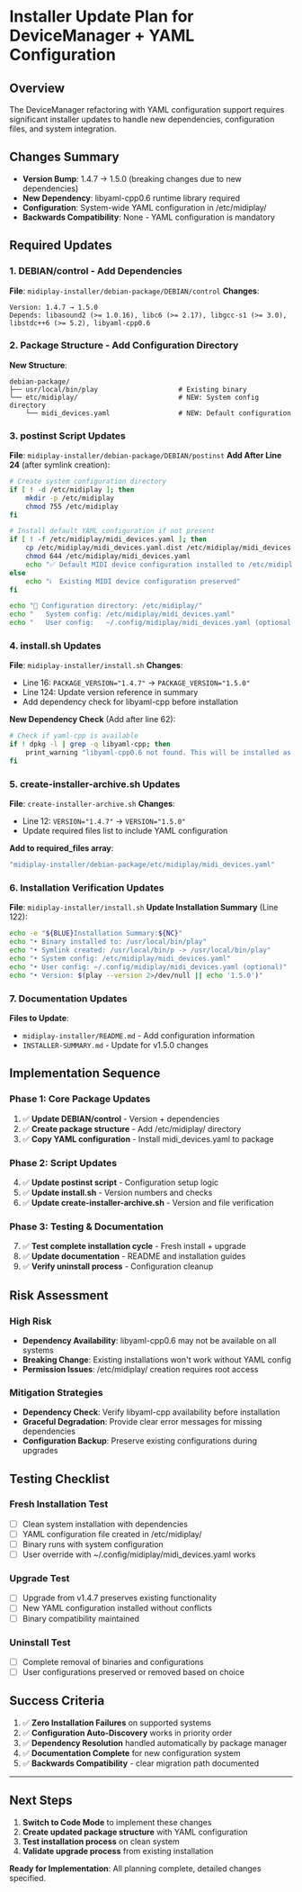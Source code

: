 # Installer Update Plan for DeviceManager + YAML Configuration

## Overview
The DeviceManager refactoring with YAML configuration support requires significant installer updates to handle new dependencies, configuration files, and system integration.

## Changes Summary
- **Version Bump**: 1.4.7 → 1.5.0 (breaking changes due to new dependencies)
- **New Dependency**: libyaml-cpp0.6 runtime library required
- **Configuration**: System-wide YAML configuration in /etc/midiplay/
- **Backwards Compatibility**: None - YAML configuration is mandatory

## Required Updates

### 1. DEBIAN/control - Add Dependencies
**File**: `midiplay-installer/debian-package/DEBIAN/control`
**Changes**:
```
Version: 1.4.7 → 1.5.0
Depends: libasound2 (>= 1.0.16), libc6 (>= 2.17), libgcc-s1 (>= 3.0), libstdc++6 (>= 5.2), libyaml-cpp0.6
```

### 2. Package Structure - Add Configuration Directory
**New Structure**:
```
debian-package/
├── usr/local/bin/play                    # Existing binary
└── etc/midiplay/                         # NEW: System config directory
    └── midi_devices.yaml                 # NEW: Default configuration
```

### 3. postinst Script Updates  
**File**: `midiplay-installer/debian-package/DEBIAN/postinst`
**Add After Line 24** (after symlink creation):
```bash
# Create system configuration directory
if [ ! -d /etc/midiplay ]; then
    mkdir -p /etc/midiplay
    chmod 755 /etc/midiplay
fi

# Install default YAML configuration if not present
if [ ! -f /etc/midiplay/midi_devices.yaml ]; then
    cp /etc/midiplay/midi_devices.yaml.dist /etc/midiplay/midi_devices.yaml
    chmod 644 /etc/midiplay/midi_devices.yaml
    echo "✅ Default MIDI device configuration installed to /etc/midiplay/midi_devices.yaml"
else
    echo "ℹ️  Existing MIDI device configuration preserved"
fi

echo "📁 Configuration directory: /etc/midiplay/"
echo "   System config: /etc/midiplay/midi_devices.yaml"
echo "   User config:   ~/.config/midiplay/midi_devices.yaml (optional override)"
```

### 4. install.sh Updates
**File**: `midiplay-installer/install.sh`
**Changes**:
- Line 16: `PACKAGE_VERSION="1.4.7"` → `PACKAGE_VERSION="1.5.0"`
- Line 124: Update version reference in summary
- Add dependency check for libyaml-cpp before installation

**New Dependency Check** (Add after line 62):
```bash
# Check if yaml-cpp is available
if ! dpkg -l | grep -q libyaml-cpp; then
    print_warning "libyaml-cpp0.6 not found. This will be installed as a dependency."
fi
```

### 5. create-installer-archive.sh Updates
**File**: `create-installer-archive.sh`
**Changes**:
- Line 12: `VERSION="1.4.7"` → `VERSION="1.5.0"`
- Update required files list to include YAML configuration

**Add to required_files array**:
```bash
"midiplay-installer/debian-package/etc/midiplay/midi_devices.yaml"
```

### 6. Installation Verification Updates
**File**: `midiplay-installer/install.sh`
**Update Installation Summary** (Line 122):
```bash
echo -e "${BLUE}Installation Summary:${NC}"
echo "• Binary installed to: /usr/local/bin/play"
echo "• Symlink created: /usr/local/bin/p -> /usr/local/bin/play"
echo "• System config: /etc/midiplay/midi_devices.yaml"
echo "• User config: ~/.config/midiplay/midi_devices.yaml (optional)"
echo "• Version: $(play --version 2>/dev/null || echo '1.5.0')"
```

### 7. Documentation Updates
**Files to Update**:
- `midiplay-installer/README.md` - Add configuration information
- `INSTALLER-SUMMARY.md` - Update for v1.5.0 changes

## Implementation Sequence

### Phase 1: Core Package Updates
1. ✅ **Update DEBIAN/control** - Version + dependencies
2. ✅ **Create package structure** - Add /etc/midiplay/ directory
3. ✅ **Copy YAML configuration** - Install midi_devices.yaml to package

### Phase 2: Script Updates  
4. ✅ **Update postinst script** - Configuration setup logic
5. ✅ **Update install.sh** - Version numbers and checks
6. ✅ **Update create-installer-archive.sh** - Version and file verification

### Phase 3: Testing & Documentation
7. ✅ **Test complete installation cycle** - Fresh install + upgrade
8. ✅ **Update documentation** - README and installation guides
9. ✅ **Verify uninstall process** - Configuration cleanup

## Risk Assessment

### High Risk
- **Dependency Availability**: libyaml-cpp0.6 may not be available on all systems
- **Breaking Change**: Existing installations won't work without YAML config
- **Permission Issues**: /etc/midiplay/ creation requires root access

### Mitigation Strategies
- **Dependency Check**: Verify libyaml-cpp availability before installation
- **Graceful Degradation**: Provide clear error messages for missing dependencies
- **Configuration Backup**: Preserve existing configurations during upgrades

## Testing Checklist

### Fresh Installation Test
- [ ] Clean system installation with dependencies
- [ ] YAML configuration file created in /etc/midiplay/
- [ ] Binary runs with system configuration
- [ ] User override with ~/.config/midiplay/midi_devices.yaml works

### Upgrade Test  
- [ ] Upgrade from v1.4.7 preserves existing functionality
- [ ] New YAML configuration installed without conflicts
- [ ] Binary compatibility maintained

### Uninstall Test
- [ ] Complete removal of binaries and configurations
- [ ] User configurations preserved or removed based on choice

## Success Criteria
1. ✅ **Zero Installation Failures** on supported systems
2. ✅ **Configuration Auto-Discovery** works in priority order
3. ✅ **Dependency Resolution** handled automatically by package manager
4. ✅ **Documentation Complete** for new configuration system
5. ✅ **Backwards Compatibility** - clear migration path documented

---

## Next Steps
1. **Switch to Code Mode** to implement these changes
2. **Create updated package structure** with YAML configuration
3. **Test installation process** on clean system
4. **Validate upgrade process** from existing installation

**Ready for Implementation**: All planning complete, detailed changes specified.